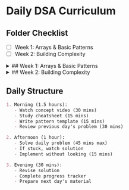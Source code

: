 # Daily DSA Curriculum

## Folder Checklist
- [ ] Week 1: Arrays & Basic Patterns
- [ ] Week 2: Building Complexity

<details>
<summary>## Week 1: Arrays & Basic Patterns</summary>

<details>
<summary>### Day 1: Two Sum Pattern Fundamentals</summary>
**Resources:**
1. Primary Video: [NeetCode - Two Sum](https://youtu.be/KLlXCFG5TnA)
2. Supplementary: [Two Pointers vs HashMaps](https://youtu.be/cQ1Oz4ckceM)

**Cheatsheets:**
- [Tech Interview Handbook - Array](https://www.techinterviewhandbook.org/algorithms/array/)
- [Two Sum Pattern Visualization](https://neetcode.io/courses/algorithms-and-data-structures/2)

**Problems:**
- [ ] [Two Sum](https://leetcode.com/problems/two-sum/)
   - Target time: 30 mins
   - Implement both approaches (HashMap and Brute Force)
</details>

<details>
<summary>### Day 2: Two Sum Pattern Advanced</summary>
**Resources:**
1. [NeetCode - Two Sum II](https://youtu.be/cQ1Oz4ckceM)
2. [Arrays Playlist](https://www.youtube.com/playlist?list=PLot-Xpze53ldVwtstag2TL4HQhAnC8ATf)

**Cheatsheets:**
- [Sorted Array Patterns](https://neetcode.io/courses/algorithms-and-data-structures/3)
- [Binary Search CheatSheet](https://www.techinterviewhandbook.org/algorithms/binary-search/)

**Problems:**
- [ ] [Two Sum II](https://leetcode.com/problems/two-sum-ii-input-array-is-sorted/)
   - Target time: 25 mins
   - Focus on sorted array properties
</details>

<details>
<summary>### Day 3: Two Pointers Introduction</summary>
**Resources:**
1. [Take U Forward - Two Pointers](https://youtu.be/UsPZL1cjgYk)
2. [Two Pointers Pattern](https://youtu.be/IJR7G5ZygUI)

**Cheatsheets:**
- [14 Patterns - Two Pointers](https://hackernoon.com/14-patterns-to-ace-any-coding-interview-question-c5bb3357f6ed)
- [Two Pointers Template](https://leetcode.com/discuss/study-guide/1688903/Solved-all-two-pointers-problems-in-100-days)

**Problems:**
- [ ] [Valid Palindrome](https://leetcode.com/problems/valid-palindrome/)
   - Target time: 20 mins
   - Focus on clean implementation
</details>

<details>
<summary>### Day 4: Two Pointers Advanced</summary>
**Resources:**
1. [In-place Array Operations](https://youtu.be/2wVUEJsVYr8)
2. [Moving Zeros Explanation](https://youtu.be/aayNRwUN3Do)

**Cheatsheets:**
- [In-place Operations Guide](https://www.techinterviewhandbook.org/algorithms/array/#time-space-complexity)
- [Common Array Patterns](https://neetcode.io/courses/algorithms-and-data-structures/5)

**Problems:**
- [ ] [Move Zeroes](https://leetcode.com/problems/move-zeroes/)
   - Target time: 25 mins
   - Focus on in-place modification
</details>

<details>
<summary>### Day 5: Sliding Window Basics</summary>
**Resources:**
1. [Sliding Window Technique](https://youtu.be/KtpqeN0Goro)
2. [Fixed Size Window](https://youtu.be/xFJXtB5vSmM)

**Cheatsheets:**
- [Sliding Window Patterns](https://leetcode.com/discuss/study-guide/657507/Sliding-Window-for-Beginners-Problems-or-Template-or-Sample-Solutions)
- [Window Size K Template](https://www.geeksforgeeks.org/window-sliding-technique/)

**Problems:**
- [ ] [Maximum Sum Subarray of Size K](https://www.geeksforgeeks.org/problems/max-sum-subarray-of-size-k5313/1)
   - Target time: 30 mins
   - Master the basic template
</details>

<details>
<summary>### Day 6-7: Sliding Window Advanced</summary>
**Resources:**
1. [Sliding Window Pattern Complete](https://youtu.be/MK-NZ4hN7rs)
2. [Variable Size Window](https://youtu.be/LV-BgyeH8yo)

**Cheatsheets:**
- [Sliding Window Framework](https://leetcode.com/problems/frequency-of-the-most-frequent-element/solutions/1175088/C++-Maximum-Sliding-Window-Cheatsheet-Template/)
- [Window Patterns Guide](https://neetcode.io/courses/algorithms-and-data-structures/7)

**Problems:**
- [ ] [Contains Duplicate II](https://leetcode.com/problems/contains-duplicate-ii/)
   - Target time: 25 mins
   - Focus on window constraints
</details>

</details>

<details>
<summary>## Week 2: Building Complexity</summary>

<details>
<summary>### Day 1: Binary Search Basics</summary>
**Resources:**
1. [NeetCode - Binary Search](https://youtu.be/s4DPM8ct1pI)
2. [Binary Search Patterns](https://youtu.be/W9QJ8HaRvJQ)

**Cheatsheets:**
- [Binary Search Template](https://leetcode.com/discuss/study-guide/786126/Python-Powerful-Ultimate-Binary-Search-Template)
- [Implementation Patterns](https://neetcode.io/courses/algorithms-and-data-structures/8)

**Problems:**
- [ ] [Binary Search](https://leetcode.com/problems/binary-search/)
   - Target time: 15 mins
   - Focus on clean implementation
</details>

<details>
<summary>### Days 2-3: Binary Search Advanced</summary>
**Resources:**
1. [Modified Binary Search](https://youtu.be/ID9YJXy1_SQ)
2. [Search Insert Position](https://youtu.be/K-RYzDZkzCI)

**Cheatsheets:**
- [Binary Search Patterns](https://www.techinterviewhandbook.org/algorithms/binary-search/#common-snippets)
- [Advanced Templates](https://leetcode.com/discuss/study-guide/2371234/Binary-Search-Interview-Problems-or-FAANG)

**Problems:**
- [ ] [Search Insert Position](https://leetcode.com/problems/search-insert-position/)
   - Target time: 20 mins
   - Handle edge cases carefully
</details>

<details>
<summary>### Days 4-7: Recursion Foundation</summary>
**Resources:**
1. [Recursion Basic](https://youtu.be/Joseph_Luiz_Recursion)
2. [Recursion & Memory Stack](https://youtu.be/9xT2Xzlo4i4)

**Cheatsheets:**
- [Recursion Patterns](https://www.techinterviewhandbook.org/algorithms/recursion/)
- [Tree Recursion Guide](https://neetcode.io/courses/algorithms-and-data-structures/11)

**Problems:**
- [ ] Print 1 to N using recursion
- [ ] Factorial using recursion
- [ ] Fibonacci using recursion
</details>

</details>

## Daily Structure
```markdown
1. Morning (1.5 hours):
   - Watch concept video (30 mins)
   - Study cheatsheet (15 mins)
   - Write pattern template (15 mins)
   - Review previous day's problem (30 mins)

2. Afternoon (1 hour):
   - Solve daily problem (45 mins max)
   - If stuck, watch solution
   - Implement without looking (15 mins)

3. Evening (30 mins):
   - Revise solution
   - Complete progress tracker
   - Prepare next day's material
```
